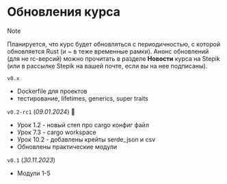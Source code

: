 # Обновления курса

> [!NOTE]  
> Планируется, что курс будет обновляться с периодичностью, с которой обновляется Rust (и ~ в теже временные рамки). Анонс обновлений (для не rc-версий) можно прочитать в разделе **Новости** курса на Stepik (или в рассылке Stepik на вашей почте, если вы на нее подписаны).

`v0.x`

- Dockerfile для проектов
- тестирование, lifetimes, generics, super traits

`v0.2-rc1` (_09.01.2024_) 🎉

- Урок 1.2 - новый степ про cargo конфиг файл
- Урок 7.3 - cargo workspace
- Урок 10.2 - добавлены крейты serde_json и csv
- Обновлены практические модули

`v0.1` (_30.11.2023_)

- Модули 1-5
